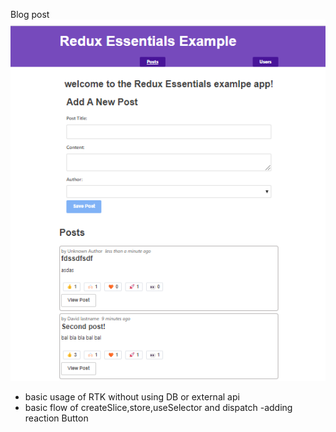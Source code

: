 Blog post<br />
![](./imgProject.png) 
- basic usage of RTK without using DB or external api
- basic flow of createSlice,store,useSelector and dispatch
-adding reaction Button
